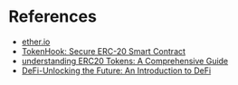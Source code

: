 # References

- [ether.io]()
- [TokenHook: Secure ERC-20 Smart Contract](https://arxiv.org/abs/2107.02997)
- [understanding ERC20 Tokens: A Comprehensive Guide](https://www.transfi.com/blog/understanding-erc20-tokens-a-comprehensive-guide)
- [DeFi-Unlocking the Future: An Introduction to DeFi](https://www.transfi.com/blog/defi)